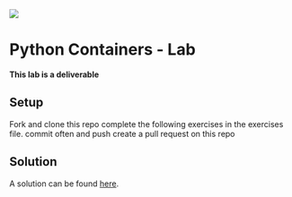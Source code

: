 <img src="https://i.imgur.com/DPzk4Ok.png">

# Python Containers - Lab

**This lab is a deliverable**

## Setup

Fork and clone this repo
complete the following exercises in the exercises file.
commit often and push
create a pull request on this repo


## Solution

A solution can be found [here](https://repl.it/@jim_clark/Python-Containers-and-Ranges-Lab).
